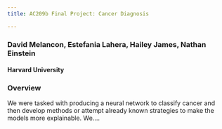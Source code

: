 ```yaml
---
title: AC209b Final Project: Cancer Diagnosis

---
```


### David Melancon, Estefania Lahera, Hailey James, Nathan Einstein
#### Harvard University

### Overview

We were tasked with producing a neural network to classify cancer and then develop methods or attempt already known strategies to make the models more explainable. We....
